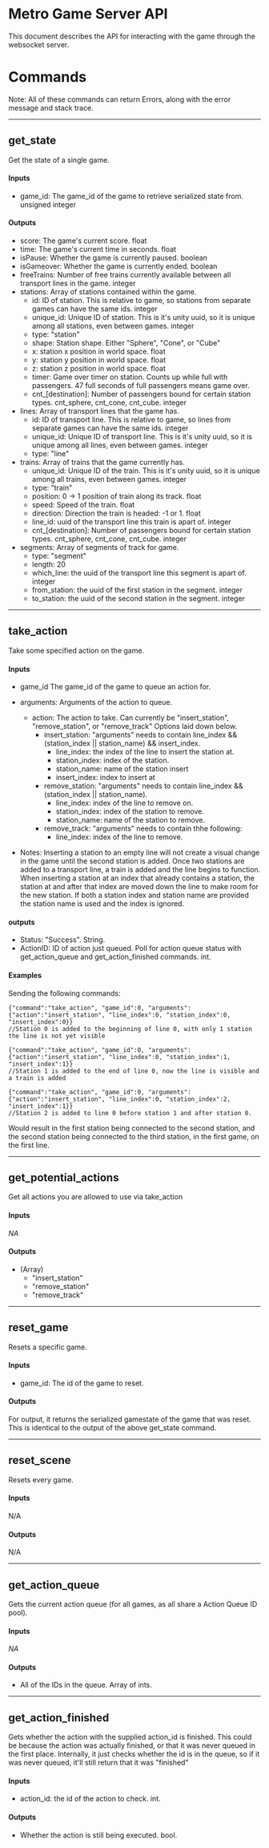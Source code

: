 # Metro Game Server API

This document describes the API for interacting with the game through the websocket server.


# Commands

Note: All of these commands can return Errors, along with the error message and stack trace.


---

## get_state

Get the state of a single game.

#### Inputs

- game_id: The game_id of the game to retrieve serialized state from. unsigned integer

#### Outputs
- score: The game's current score. float
- time: The game's current time in seconds. float
- isPause: Whether the game is currently paused. boolean
- isGameover: Whether the game is currently ended. boolean
- freeTrains: Number of free trains currently available between all transport lines in the game. integer
- stations: Array of stations contained within the game.
  - id: ID of station. This is relative to game, so stations from separate games can have the same ids. integer
  - unique_id: Unique ID of station. This is it's unity uuid, so it is unique among all stations, even between games. integer
  - type: "station"
  - shape: Station shape. Either "Sphere", "Cone", or "Cube"
  - x: station x position in world space. float
  - y: station y position in world space. float
  - z: station z position in world space. float
  - timer: Game over timer on station. Counts up while full with passengers. 47 full seconds of full passengers means game over.
  - cnt_[destination]: Number of passengers bound for certain station types. cnt_sphere, cnt_cone, cnt_cube. integer
- lines: Array of transport lines that the game has.
  - id: ID of transport line. This is relative to game, so lines from separate games can have the same ids. integer
  - unique_id: Unique ID of transport line. This is it's unity uuid, so it is unique among all lines, even between games. integer
  - type: "line"
- trains: Array of trains that the game currently has.
  - unique_id: Unique ID of the train. This is it's unity uuid, so it is unique among all trains, even between games. integer
  - type: "train"
  - position: 0 -> 1 position of train along its track. float
  - speed: Speed of the train. float
  - direction: Direction the train is headed: -1 or 1. float
  - line_id: uuid of the transport line this train is apart of. integer
  - cnt_[destination]: Number of passengers bound for certain station types. cnt_sphere, cnt_cone, cnt_cube. integer
- segments: Array of segments of track for game.
  - type: "segment"
  - length: 20
  - which_line: the uuid of the transport line this segment is apart of. integer
  - from_station: the uuid of the first station in the segment. integer
  - to_station: the uuid of the second station in the segment. integer


---

## take_action

Take some specified action on the game.

#### Inputs

- game_id The game_id of the game to queue an action for.
- arguments: Arguments of the action to queue.
  - action: The action to take. Can currently be "insert_station", "remove_station", or "remove_track" Options laid down below.
    - insert_station: "arguments" needs to contain line_index && (station_index || station_name) && insert_index.
	  - line_index: the index of the line to insert the station at.
	  - station_index: index of the station.
	  - station_name: name of the station insert
	  - insert_index: index to insert at
	- remove_station: "arguments" needs to contain line_index && (station_index || station_name).
	  - line_index: index of the line to remove on.
	  - station_index: index of the station to remove.
	  - station_name: name of the station to remove.
	- remove_track: "arguments" needs to contain thhe following:
	  - line_index: index of the line to remove.


- Notes:  Inserting a station to an empty line will not create a visual change in the game until the second station is added.  Once two stations are added to a transport line, a train is added and the line begins to function.  When inserting a station at an index that already contains a station, the station at and after that index are moved down the line to make room for the new station.  If both a station index and station name are provided the station name is used and the index is ignored.
	

#### outputs

- Status: "Success". String.
- ActionID: ID of action just queued. Poll for action queue status with get_action_queue and get_action_finished commands. int.


#### Examples

Sending the following commands:
```
{"command":"take_action", "game_id":0, "arguments":{"action":"insert_station", "line_index":0, "station_index":0, "insert_index":0}} 
//Station 0 is added to the beginning of line 0, with only 1 station the line is not yet visible

{"command":"take_action", "game_id":0, "arguments":{"action":"insert_station", "line_index":0, "station_index":1, "insert_index":1}} 
//Station 1 is added to the end of line 0, now the line is visible and a train is added

{"command":"take_action", "game_id":0, "arguments":{"action":"insert_station", "line_index":0, "station_index":2, "insert_index":1}} 
//Station 2 is added to line 0 before station 1 and after station 0.
```
Would result in the first station being connected to the second station, and the second station being connected to the third station, in the first game, on the first line.

---

## get_potential_actions

Get all actions you are allowed to use via take_action

#### Inputs

*NA*

#### Outputs

- (Array)
  - "insert_station"
  - "remove_station"
  - "remove_track"


---

## reset_game

Resets a specific game.

#### Inputs

- game_id: The id of the game to reset.

#### Outputs

For output, it returns the serialized gamestate of the game that was reset. This is identical to the output of the above get_state command.

---

## reset_scene

Resets every game.

#### Inputs

N/A

#### Outputs

N/A

---

## get_action_queue

Gets the current action queue (for all games, as all share a Action Queue ID pool).

#### Inputs

*NA*

#### Outputs

- All of the IDs in the queue. Array of ints.

---

## get_action_finished

Gets whether the action with the supplied action_id is finished. This could be because the action was actually finished, or that it was never queued in the first place. Internally, it just checks whether the id is in the queue, so if it was never queued, it'll still return that it was "finished"

#### Inputs

- action_id: the id of the action to check. int.

#### Outputs

- Whether the action is still being executed. bool.
